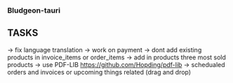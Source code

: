 ### Bludgeon-tauri

## TASKS

-> fix language translation
-> work on payment
-> dont add existing products in invoice_items or order_items
-> add in products three most sold products
-> use PDF-LIB https://github.com/Hopding/pdf-lib
-> schedualed orders and invoices or upcoming things related (drag and drop)
